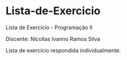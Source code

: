 # Lista-de-Exercicio
Lista de Exercício - Programação II

Discente: Nícollas Ivanno Ramos Silva

Lista de exercício respondida individualmente.
